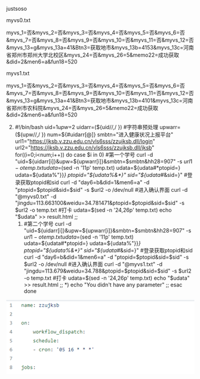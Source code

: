 justsoso  

myvs0.txt 

myvs_1=否&myvs_2=否&myvs_3=否&myvs_4=否&myvs_5=否&myvs_6=否&myvs_7=否&myvs_8=否&myvs_9=否&myvs_10=否&myvs_11=否&myvs_12=否&myvs_13=g&myvs_13a=41&Btn3=获取地市&myvs_13b=4153&myvs_13c=河南省郑州市郑州大学北校区&myvs_24=否&myvs_26=5&memo22=成功获取&did=2&men6=a&fun18=520



myvs1.txt

myvs_1=否&myvs_2=否&myvs_3=否&myvs_4=否&myvs_5=否&myvs_6=否&myvs_7=否&myvs_8=否&myvs_9=否&myvs_10=否&myvs_11=否&myvs_12=否&myvs_13=g&myvs_13a=41&Btn3=获取地市&myvs_13b=4101&myvs_13c=河南省郑州市农科院&myvs_24=否&myvs_26=5&memo22=成功获取&did=2&men6=a&fun18=520





2) #!/bin/bash
    uid=$1
  upw=$2
  uidarr=(${uid//,/ }) #字符串预处理
  upwarr=(${upw//,/ })
  num=${#uidarr[@]}
  smbtn="进入健康状况上报平台"
  url1="https://jksb.v.zzu.edu.cn/vls6sss/zzujksb.dll/login"
  url2="https://jksb.v.zzu.edu.cn/vls6sss/zzujksb.dll/jksb"
  for((i=0;i<num;i++))
  do
  case $i in
    0) #第一个学号
      curl -d "uid=${uidarr[i]}&upw=${upwarr[i]}&smbtn=$smbtn&hh28=907" -s $url1 -o temp.txt
      udata=$(sed -n '11p' temp.txt)
        udata=${udata#*ptopid=}
        udata=${udata%\"\}\}*}
        ptopid="${udata%&*}"
        sid="${udata#*&sid=}" #登录获取ptopid和sid
        curl -d "day6=b&did=1&men6=a" -d "ptopid=$ptopid&sid=$sid" -s $url2 -o /dev/null #进入确认界面
        curl -d "@myvs0.txt" -d "jingdu=113.663100&weidu=34.781471&ptopid=$ptopid&sid=$sid" -s $url2 -o temp.txt #打卡
        udata=$(sed -n '24,26p' temp.txt)
        echo "$udata" >> result.html
        ;;
    1) #第二个学号
        curl -d "uid=${uidarr[i]}&upw=${upwarr[i]}&smbtn=$smbtn&hh28=907" -s $url1 -o temp.txt
        udata=$(sed -n '11p' temp.txt)
        udata=${udata#*ptopid=}
        udata=${udata%\"\}\}*}
        ptopid="${udata%&*}"
        sid="${udata#*&sid=}" #登录获取ptopid和sid
        curl -d "day6=b&did=1&men6=a" -d "ptopid=$ptopid&sid=$sid" -s $url2 -o /dev/null #进入确认界面
        curl -d "@myvs1.txt" -d "jingdu=113.679&weidu=34.788&ptopid=$ptopid&sid=$sid" -s $url2 -o temp.txt #打卡
        udata=$(sed -n '24,26p' temp.txt)
        echo "$udata" >> result.html
        ;;
        *)
        echo "You didn't have any parameter"
        ;;
        esac
        done



![image-20220419214255821](images/justsoso/image-20220419214255821.png)
